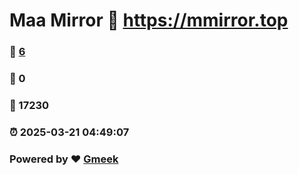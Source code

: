 # Maa Mirror :link: https://mmirror.top 
### :page_facing_up: [6](https://mmirror.top/tag.html) 
### :speech_balloon: 0 
### :hibiscus: 17230 
### :alarm_clock: 2025-03-21 04:49:07 
### Powered by :heart: [Gmeek](https://github.com/Meekdai/Gmeek)
